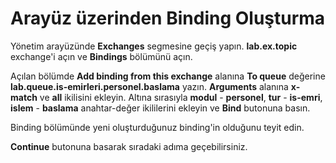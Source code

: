 # Arayüz üzerinden Binding Oluşturma

Yönetim arayüzünde **Exchanges** segmesine geçiş yapın. **lab.ex.topic** exchange'i açın ve **Bindings** bölümünü açın.

Açılan bölümde **Add binding from this exchange** alanına **To queue** değerine **lab.queue.is-emirleri.personel.baslama** yazın. **Arguments** alanına **x-match** ve **all** ikilisini ekleyin. Altına sırasıyla **modul** - **personel**, **tur** - **is-emri**, **islem** - **baslama** anahtar-değer ikililerini ekleyin ve **Bind** butonuna basın.

Binding bölümünde yeni oluşturduğunuz binding'in olduğunu teyit edin.

**Continue** butonuna basarak sıradaki adıma geçebilirsiniz.
